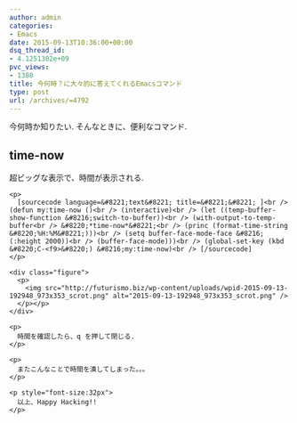 ```yaml
---
author: admin
categories:
- Emacs
date: 2015-09-13T10:36:00+00:00
dsq_thread_id:
- 4.1251302e+09
pvc_views:
- 1388
title: 今何時？に大々的に答えてくれるEmacsコマンド
type: post
url: /archives/=4792
---
```


今何時か知りたい. そんなときに、便利なコマンド. 

<div id="outline-container-orgheadline1" class="outline-2">
  <h2 id="orgheadline1">
    time-now
  </h2>
  
  <div class="outline-text-2" id="text-orgheadline1">
    <p>
      超ビッグな表示で、時間が表示される.
    </p>
    
    <p>
      [sourcecode language=&#8221;text&#8221; title=&#8221;&#8221; ]<br /> (defun my:time-now ()<br /> (interactive)<br /> (let ((temp-buffer-show-function &#8216;switch-to-buffer))<br /> (with-output-to-temp-buffer<br /> &#8220;*time-now*&#8221;<br /> (princ (format-time-string &#8220;%H:%M&#8221;)))<br /> (setq buffer-face-mode-face &#8216;(:height 2000))<br /> (buffer-face-mode)))<br /> (global-set-key (kbd &#8220;C-<f9>&#8220;) &#8216;my:time-now)<br /> [/sourcecode]
    </p>
    
    <div class="figure">
      <p>
        <img src="http://futurismo.biz/wp-content/uploads/wpid-2015-09-13-192948_973x353_scrot.png" alt="2015-09-13-192948_973x353_scrot.png" />
      </p></p>
    </div>
    
    <p>
      時間を確認したら、q を押して閉じる.
    </p>
    
    <p>
      またこんなことで時間を潰してしまった。。。
    </p>
    
    <p style="font-size:32px">
      以上、Happy Hacking!!
    </p>
  </div>
</div>